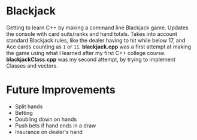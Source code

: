 # Blackjack
Getting to learn C++ by making a command line Blackjack game. Updates the console with card suits/ranks and hand totals. Takes into 
account standard Blackjack rules, like the dealer having to hit while below 17, and Ace cards counting as `1` or `11`. 
**blackjack.cpp** was a first attempt at making the game using what I learned after my first C++ college course. 
**blackjackClass.cpp** was my second attempt, by trying to implement Classes and vectors.

# Future Improvements
* Split hands
* Betting
* Doubling down on hands
* Push bets if hand ends in a draw
* Insurance on dealer's hand
